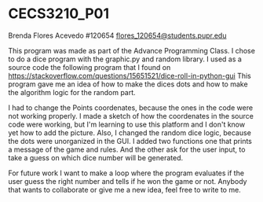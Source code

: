 # CECS3210_P01

Brenda Flores Acevedo #120654
flores_120654@students.pupr.edu

This program was made as part of the Advance Programming Class. I chose to do a dice program with the graphic.py and random library.
I used as a source code the following program that I found on https://stackoverflow.com/questions/15651521/dice-roll-in-python-gui
This program gave me an idea of how to make the dices dots and how to make the algorithm logic for the random part.

I had to change the Points coordenates, because the ones in the code were not working properly. I made a sketch of how the coordenates in the source code were working, but I'm learning to use this platform and I don't know yet how to add the picture.
Also, I changed the random dice logic, because the dots were unorganized in the GUI. 
I added two functions one that prints a message of the game and rules. And the other ask for the user input, to take a guess on which dice number will be generated.

For future work I want to make a loop where the program evaluates if the user guess the right number and tells if he won the game or not.
Anybody that wants to collaborate or give me a new idea, feel free to write to me. 
